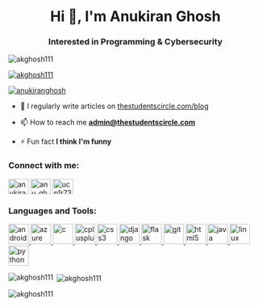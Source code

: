 <h1 align="center">Hi 👋, I'm Anukiran Ghosh</h1>
<h3 align="center">Interested in Programming & Cybersecurity</h3>

<p align="left"> <img src="https://komarev.com/ghpvc/?username=akghosh111&label=Profile%20views&color=0e75b6&style=flat" alt="akghosh111" /> </p>

<p align="left"> <a href="https://github.com/ryo-ma/github-profile-trophy"><img src="https://github-profile-trophy.vercel.app/?username=akghosh111" alt="akghosh111" /></a> </p>

<p align="left"> <a href="https://twitter.com/anukiranghosh" target="blank"><img src="https://img.shields.io/twitter/follow/anukiranghosh?logo=twitter&style=for-the-badge" alt="anukiranghosh" /></a> </p>

- 📝 I regularly write articles on [thestudentscircle.com/blog](thestudentscircle.com/blog)

- 📫 How to reach me **admin@thestudentscircle.com**

- ⚡ Fun fact **I think I'm funny**

<h3 align="left">Connect with me:</h3>
<p align="left">
<a href="https://twitter.com/anukiranghosh" target="blank"><img align="center" src="https://cdn.jsdelivr.net/npm/simple-icons@3.0.1/icons/twitter.svg" alt="anukiranghosh" height="30" width="40" /></a>
<a href="https://instagram.com/anu_ghosh111" target="blank"><img align="center" src="https://cdn.jsdelivr.net/npm/simple-icons@3.0.1/icons/instagram.svg" alt="anu_ghosh111" height="30" width="40" /></a>
<a href="https://www.youtube.com/c/ucp1r73zec3pkcygpcvxuzmg" target="blank"><img align="center" src="https://cdn.jsdelivr.net/npm/simple-icons@3.0.1/icons/youtube.svg" alt="ucp1r73zec3pkcygpcvxuzmg" height="30" width="40" /></a>
</p>

<h3 align="left">Languages and Tools:</h3>
<p align="left"> <a href="https://developer.android.com" target="_blank"> <img src="https://devicons.github.io/devicon/devicon.git/icons/android/android-original-wordmark.svg" alt="android" width="40" height="40"/> </a> <a href="https://azure.microsoft.com/en-in/" target="_blank"> <img src="https://www.vectorlogo.zone/logos/microsoft_azure/microsoft_azure-icon.svg" alt="azure" width="40" height="40"/> </a> <a href="https://www.cprogramming.com/" target="_blank"> <img src="https://devicons.github.io/devicon/devicon.git/icons/c/c-original.svg" alt="c" width="40" height="40"/> </a> <a href="https://www.w3schools.com/cpp/" target="_blank"> <img src="https://devicons.github.io/devicon/devicon.git/icons/cplusplus/cplusplus-original.svg" alt="cplusplus" width="40" height="40"/> </a> <a href="https://www.w3schools.com/css/" target="_blank"> <img src="https://devicons.github.io/devicon/devicon.git/icons/css3/css3-original-wordmark.svg" alt="css3" width="40" height="40"/> </a> <a href="https://www.djangoproject.com/" target="_blank"> <img src="https://devicons.github.io/devicon/devicon.git/icons/django/django-original.svg" alt="django" width="40" height="40"/> </a> <a href="https://flask.palletsprojects.com/" target="_blank"> <img src="https://www.vectorlogo.zone/logos/pocoo_flask/pocoo_flask-icon.svg" alt="flask" width="40" height="40"/> </a> <a href="https://git-scm.com/" target="_blank"> <img src="https://www.vectorlogo.zone/logos/git-scm/git-scm-icon.svg" alt="git" width="40" height="40"/> </a> <a href="https://www.w3.org/html/" target="_blank"> <img src="https://devicons.github.io/devicon/devicon.git/icons/html5/html5-original-wordmark.svg" alt="html5" width="40" height="40"/> </a> <a href="https://www.java.com" target="_blank"> <img src="https://devicons.github.io/devicon/devicon.git/icons/java/java-original-wordmark.svg" alt="java" width="40" height="40"/> </a> <a href="https://www.linux.org/" target="_blank"> <img src="https://devicons.github.io/devicon/devicon.git/icons/linux/linux-original.svg" alt="linux" width="40" height="40"/> </a> <a href="https://www.python.org" target="_blank"> <img src="https://devicons.github.io/devicon/devicon.git/icons/python/python-original.svg" alt="python" width="40" height="40"/> </a> </p>

<p><img align="left" src="https://github-readme-stats.vercel.app/api/top-langs?username=akghosh111&show_icons=true&locale=en&layout=compact" alt="akghosh111" /></p>

<p>&nbsp;<img align="center" src="https://github-readme-stats.vercel.app/api?username=akghosh111&show_icons=true&locale=en" alt="akghosh111" /></p>

<p><img align="center" src="https://github-readme-streak-stats.herokuapp.com/?user=akghosh111&" alt="akghosh111" /></p>
